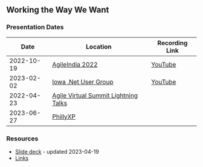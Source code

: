 ## Working the Way We Want

### Presentation Dates

| Date       | Location                                                                 | Recording Link                          |
|------------|--------------------------------------------------------------------------|-----------------------------------------|
| 2022-10-19 | [AgileIndia 2022](https://2022.agileindia.org/)                          | [YouTube](https://youtu.be/t1z2nNapPzQ) |
| 2023-02-02 | [Iowa .Net User Group](https://www.meetup.com/iadnug/)                   | [YouTube](https://youtu.be/eVq0ori33PQ) |
| 2022-04-23 | [Agile Virtual Summit Lightning Talks](https://agilevirtualsummit.com//) |                                         |
| 2023-06-27 | [PhillyXP](https://www.meetup.com/phillyxp/)                             |                                         |

### Resources

- [Slide deck](https://github.com/MyTurnyet/Talks/blob/main/deliberate-practice/Deliberate%20Practice.pdf) - updated
  2023-04-19
- [Links](https://github.com/MyTurnyet/Talks/blob/main/working-the-way-we-want/resources.md)
